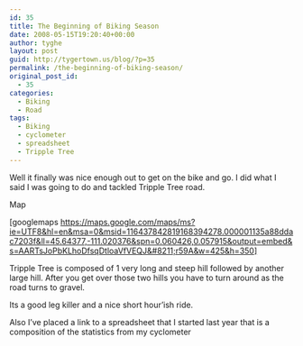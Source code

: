 ```yaml
---
id: 35
title: The Beginning of Biking Season
date: 2008-05-15T19:20:40+00:00
author: tyghe
layout: post
guid: http://tygertown.us/blog/?p=35
permalink: /the-beginning-of-biking-season/
original_post_id:
  - 35
categories:
  - Biking
  - Road
tags:
  - Biking
  - cyclometer
  - spreadsheet
  - Tripple Tree
---
```

Well it finally was nice enough out to get on the bike and go. I did what I said I was going to do and tackled Tripple Tree road.
  
Map
  
[googlemaps https://maps.google.com/maps/ms?ie=UTF8&hl=en&msa=0&msid=116437842819168394278.000001135a88ddac7203f&ll=45.64377,-111.020376&spn=0.060426,0.057915&output=embed&s=AARTsJoPbKLhoDfsqDtloaVfVEQJ&#8211;r59A&w=425&h=350]

Tripple Tree is composed of 1 very long and steep hill followed by another large hill. After you get over those two hills you have to turn around as the road turns to gravel.

Its a good leg killer and a nice short hour&#8217;ish ride.

Also I&#8217;ve placed a link to a spreadsheet that I started last year that is a composition of the statistics from my cyclometer